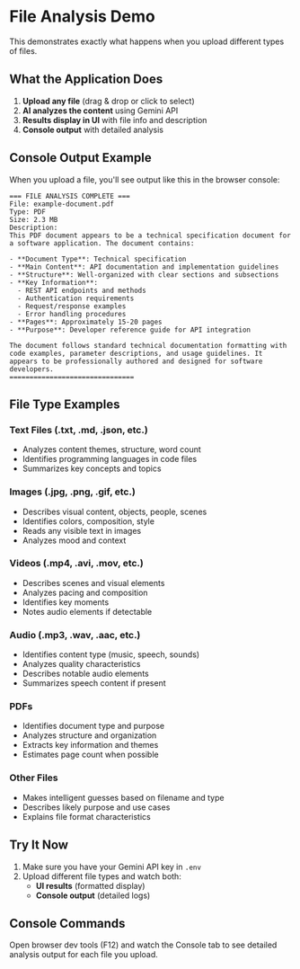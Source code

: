 # File Analysis Demo

This demonstrates exactly what happens when you upload different types of files.

## What the Application Does

1. **Upload any file** (drag & drop or click to select)
2. **AI analyzes the content** using Gemini API  
3. **Results display in UI** with file info and description
4. **Console output** with detailed analysis

## Console Output Example

When you upload a file, you'll see output like this in the browser console:

```
=== FILE ANALYSIS COMPLETE ===
File: example-document.pdf
Type: PDF
Size: 2.3 MB
Description:
This PDF document appears to be a technical specification document for a software application. The document contains:

- **Document Type**: Technical specification
- **Main Content**: API documentation and implementation guidelines
- **Structure**: Well-organized with clear sections and subsections
- **Key Information**: 
  - REST API endpoints and methods
  - Authentication requirements
  - Request/response examples
  - Error handling procedures
- **Pages**: Approximately 15-20 pages
- **Purpose**: Developer reference guide for API integration

The document follows standard technical documentation formatting with code examples, parameter descriptions, and usage guidelines. It appears to be professionally authored and designed for software developers.
===============================
```

## File Type Examples

### Text Files (.txt, .md, .json, etc.)
- Analyzes content themes, structure, word count
- Identifies programming languages in code files
- Summarizes key concepts and topics

### Images (.jpg, .png, .gif, etc.)
- Describes visual content, objects, people, scenes
- Identifies colors, composition, style
- Reads any visible text in images
- Analyzes mood and context

### Videos (.mp4, .avi, .mov, etc.)
- Describes scenes and visual elements
- Analyzes pacing and composition
- Identifies key moments
- Notes audio elements if detectable

### Audio (.mp3, .wav, .aac, etc.)
- Identifies content type (music, speech, sounds)
- Analyzes quality characteristics
- Describes notable audio elements
- Summarizes speech content if present

### PDFs
- Identifies document type and purpose
- Analyzes structure and organization
- Extracts key information and themes
- Estimates page count when possible

### Other Files
- Makes intelligent guesses based on filename and type
- Describes likely purpose and use cases
- Explains file format characteristics

## Try It Now

1. Make sure you have your Gemini API key in `.env`
2. Upload different file types and watch both:
   - **UI results** (formatted display)
   - **Console output** (detailed logs)

## Console Commands

Open browser dev tools (F12) and watch the Console tab to see detailed analysis output for each file you upload. 